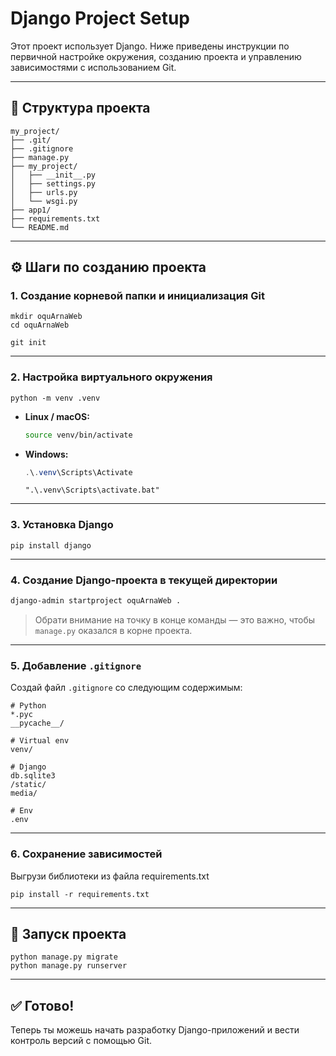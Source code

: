 # Django Project Setup

Этот проект использует Django. Ниже приведены инструкции по первичной настройке окружения, созданию проекта и управлению зависимостями с использованием Git.

---

## 📁 Структура проекта

```
my_project/
├── .git/
├── .gitignore
├── manage.py
├── my_project/
│   ├── __init__.py
│   ├── settings.py
│   ├── urls.py
│   └── wsgi.py
├── app1/
├── requirements.txt
└── README.md
```

---

## ⚙️ Шаги по созданию проекта

### 1. Создание корневой папки и инициализация Git

```CMD / Powershell
mkdir oquArnaWeb
cd oquArnaWeb

git init
```

---

### 2. Настройка виртуального окружения

```CMD / Powershell
python -m venv .venv
```

- **Linux / macOS:**
  ```bash
  source venv/bin/activate
  ```

- **Windows:**
  ```Powershell
  .\.venv\Scripts\Activate
  ```
  ```CMD
  ".\.venv\Scripts\activate.bat"
  ```
---

### 3. Установка Django

```CMD / Powershell / Bash
pip install django
```

---

### 4. Создание Django-проекта в текущей директории

```bash
django-admin startproject oquArnaWeb .
```

> Обрати внимание на точку в конце команды — это важно, чтобы `manage.py` оказался в корне проекта.

---

### 5. Добавление `.gitignore`

Создай файл `.gitignore` со следующим содержимым:

```
# Python
*.pyc
__pycache__/

# Virtual env
venv/

# Django
db.sqlite3
/static/
media/

# Env
.env
```

---

### 6. Сохранение зависимостей

Выгрузи библиотеки из файла requirements.txt

```CMD / Powershell / Bash
pip install -r requirements.txt
```

---

## 🚀 Запуск проекта

```CMD / Powershell / Bash
python manage.py migrate
python manage.py runserver
```

---

## ✅ Готово!

Теперь ты можешь начать разработку Django-приложений и вести контроль версий с помощью Git.